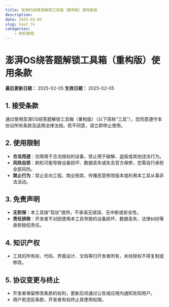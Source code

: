 ```yaml
---
title: 澎湃OS绕答题解锁工具箱（重构版）使用条款
description:
date: 2025-02-05
slug: hout_tk
categories:
    - 刷机教程
---
```


# **澎湃OS绕答题解锁工具箱（重构版）使用条款**

**最后更新日期：** 2025-02-05
**生效日期：** 2025-02-05

## 1. 接受条款

通过使用澎湃OS绕答题解锁工具箱（重构版）（以下简称“工具”），您同意遵守本协议所有条款及适用法律法规。若不同意，请立即停止使用。

## 2. 使用限制

- **合法用途**：仅限用于合法授权的设备，禁止用于破解、盗版或其他违法行为。
- **风险自担**：刷机可能导致设备损坏、数据丢失或失去官方保修，您需自行承担全部风险。
- **禁止行为**：禁止反向工程、商业倒卖、传播恶意修改版本或利用本工具从事非法活动。

## 3. 免责声明

- **无担保**：本工具按“现状”提供，不承诺无错误、无中断或安全性。
- **责任排除**：开发者不对因使用本工具导致的设备损坏、数据丢失、法律纠纷等承担赔偿责任。

## 4. 知识产权

- 工具的所有权、代码、界面设计、文档等归开发者所有，未经授权不得复制或修改。

## 5. 协议变更与终止

- 开发者保留修改条款的权利，更新后将通过公告或应用内通知告知用户。
- 用户若违反条款，开发者有权终止其使用权限。
